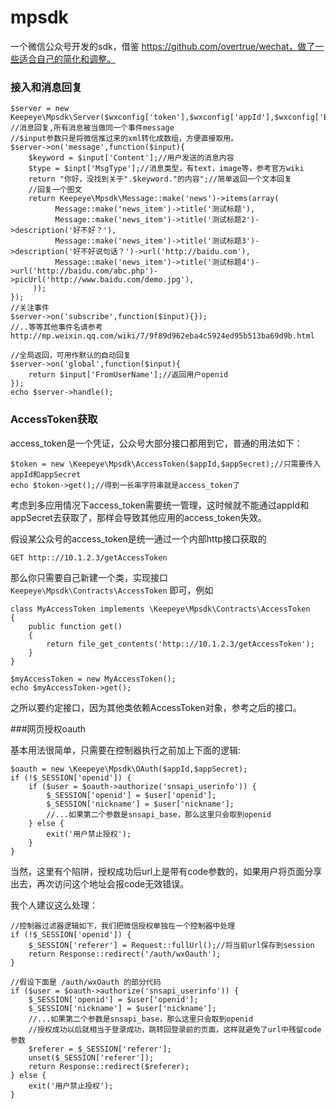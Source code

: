 # mpsdk
一个微信公众号开发的sdk，借鉴 https://github.com/overtrue/wechat，做了一些适合自己的简化和调整。

### 接入和消息回复

    $server = new Keepeye\Mpsdk\Server($wxconfig['token'],$wxconfig['appId'],$wxconfig['EncodingAESKey']);
    //消息回复,所有消息被当做同一个事件message
    //$input参数只是将微信推过来的xml转化成数组，方便直接取用。
    $server->on('message',function($input){
        $keyword = $input['Content'];//用户发送的消息内容
        $type = $inpt['MsgType'];//消息类型，有text，image等，参考官方wiki
        return "你好，没找到关于".$keyword."的内容";//简单返回一个文本回复
        //回复一个图文
        return Keepeye\Mpsdk\Message::make('news')->items(array(
              Message::make('news_item')->title('测试标题'),
              Message::make('news_item')->title('测试标题2')->description('好不好？'),
              Message::make('news_item')->title('测试标题3')->description('好不好说句话？')->url('http://baidu.com'),
              Message::make('news_item')->title('测试标题4')->url('http://baidu.com/abc.php')->picUrl('http://www.baidu.com/demo.jpg'),
         ));
    });
    //关注事件
    $server->on('subscribe',function($input){});
    //..等等其他事件名请参考http://mp.weixin.qq.com/wiki/7/9f89d962eba4c5924ed95b513ba69d9b.html

    //全局返回，可用作默认的自动回复
    $server->on('global',function($input){
        return $input['FromUserName'];//返回用户openid
    });
    echo $server->handle();

### AccessToken获取

access_token是一个凭证，公众号大部分接口都用到它，普通的用法如下：

    $token = new \Keepeye\Mpsdk\AccessToken($appId,$appSecret);//只需要传入appId和appSecret
    echo $token->get();//得到一长串字符串就是access_token了

考虑到多应用情况下access_token需要统一管理，这时候就不能通过appId和appSecret去获取了，那样会导致其他应用的access_token失效。

假设某公众号的access_token是统一通过一个内部http接口获取的

    GET http:://10.1.2.3/getAccessToken

那么你只需要自己新建一个类，实现接口 `Keepeye\Mpsdk\Contracts\AccessToken` 即可，例如

    class MyAccessToken implements \Keepeye\Mpsdk\Contracts\AccessToken
    {
        public function get()
        {
            return file_get_contents('http:://10.1.2.3/getAccessToken');
        }
    }

    $myAccessToken = new MyAccessToken();
    echo $myAccessToken->get();

之所以要约定接口，因为其他类依赖AccessToken对象，参考之后的接口。

###网页授权oauth

基本用法很简单，只需要在控制器执行之前加上下面的逻辑:

    $oauth = new \Keepeye\Mpsdk\OAuth($appId,$appSecret);
    if (!$_SESSION['openid']) {
        if ($user = $oauth->authorize('snsapi_userinfo')) {
            $_SESSION['openid'] = $user['openid'];
            $_SESSION['nickname'] = $user['nickname'];
            //...如果第二个参数是snsapi_base，那么这里只会取到openid
        } else {
            exit('用户禁止授权');
        }
    }

当然，这里有个陷阱，授权成功后url上是带有code参数的，如果用户将页面分享出去，再次访问这个地址会报code无效错误。

我个人建议这么处理：

    //控制器过滤器逻辑如下，我们把微信授权单独在一个控制器中处理
    if (!$_SESSION['openid']) {
        $_SESSION['referer'] = Request::fullUrl();//将当前url保存到session
        return Response::redirect('/auth/wxOauth');
    }

    //假设下面是 /auth/wxOauth 的部分代码
    if ($user = $oauth->authorize('snsapi_userinfo')) {
        $_SESSION['openid'] = $user['openid'];
        $_SESSION['nickname'] = $user['nickname'];
        //...如果第二个参数是snsapi_base，那么这里只会取到openid
        //授权成功以后就相当于登录成功，跳转回登录前的页面，这样就避免了url中残留code参数
        $referer = $_SESSION['referer'];
        unset($_SESSION['referer']);
        return Response::redirect($referer);
    } else {
        exit('用户禁止授权');
    }
